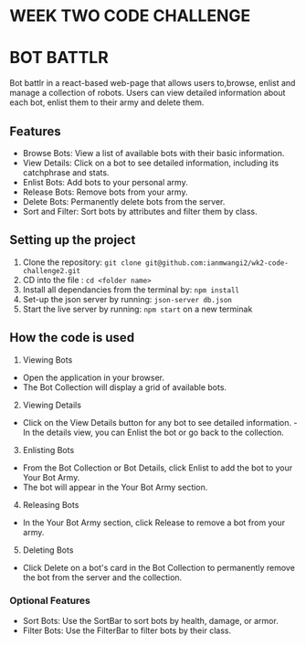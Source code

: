 # WEEK TWO CODE CHALLENGE
#   BOT BATTLR
Bot battlr in a react-based web-page that allows users to,browse, enlist and manage a collection of robots. Users can view detailed information about each bot, enlist them to their army and delete them.

## Features
- Browse Bots: View a list of available bots with their basic information.
- View Details: Click on a bot to see detailed information, including its catchphrase and stats.
- Enlist Bots: Add bots to your personal army.
- Release Bots: Remove bots from your army.
- Delete Bots: Permanently delete bots from the server.
- Sort and Filter: Sort bots by attributes and filter them by class.

## Setting up the project
1. Clone the repository:
`git clone git@github.com:ianmwangi2/wk2-code-challenge2.git`
2. CD into the file :
`cd <folder name>`
3. Install all dependancies from the terminal by: `npm install`
4. Set-up the json server by running:
`json-server db.json`
5. Start the live server by running: 
`npm start` on a new terminak

## How the code is used
1. Viewing Bots
- Open the application in your browser.
- The Bot Collection will display a grid of available bots.
2. Viewing Details
- Click on the View Details button for any bot to see detailed information.
-In the details view, you can Enlist the bot or go back to the collection.
3. Enlisting Bots
- From the Bot Collection or Bot Details, click Enlist to add the bot to your Your Bot Army.
- The bot will appear in the Your Bot Army section.
4. Releasing Bots
- In the Your Bot Army section, click Release to remove a bot from your army.
5. Deleting Bots
- Click Delete on a bot's card in the Bot Collection to permanently remove the bot from the server and the collection.
### Optional Features
- Sort Bots: Use the SortBar to sort bots by health, damage, or armor.
- Filter Bots: Use the FilterBar to filter bots by their class.